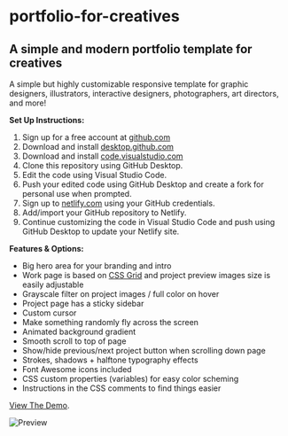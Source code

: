 # portfolio-for-creatives
## A simple and modern portfolio template for creatives
 
A simple but highly customizable responsive template for graphic designers, illustrators, interactive designers, photographers, art directors, and more!

**Set Up Instructions:**

1. Sign up for a free account at [github.com](https://github.com/)
2. Download and install [desktop.github.com](https://desktop.github.com/)
3. Download and install [code.visualstudio.com](https://code.visualstudio.com/)
4. Clone this repository using GitHub Desktop.
5. Edit the code using Visual Studio Code.
6. Push your edited code using GitHub Desktop and create a fork for personal use when prompted.
7. Sign up to [netlify.com](https://www.netlify.com/) using your GitHub credentials.
8. Add/import your GitHub repository to Netlify.
9. Continue customizing the code in Visual Studio Code and push using GitHub Desktop to update your Netlify site.
 
**Features & Options:**

- Big hero area for your branding and intro
- Work page is based on <a href="https://css-tricks.com/snippets/css/complete-guide-grid/" target="_blank">CSS Grid</a> and project preview images size is easily adjustable
- Grayscale filter on project images / full color on hover
- Project page has a sticky sidebar
- Custom cursor
- Make something randomly fly across the screen
- Animated background gradient
- Smooth scroll to top of page
- Show/hide previous/next project button when scrolling down page
- Strokes, shadows + halftone typography effects
- Font Awesome icons included
- CSS custom properties (variables) for easy color scheming
- Instructions in the CSS comments to find things easier



[View The Demo](https://portfolio-for-creatives.netlify.app/).

![Preview](https://portfolio-for-creatives.netlify.app/screenshot.png)
 
